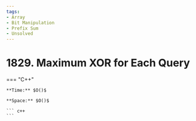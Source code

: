 ```yaml
---
tags:
- Array
- Bit Manipulation
- Prefix Sum
- Unsolved
---
```



# 1829. Maximum XOR for Each Query

=== "C++"

    **Time:** $O()$

    **Space:** $O()$

    ``` c++
    ```